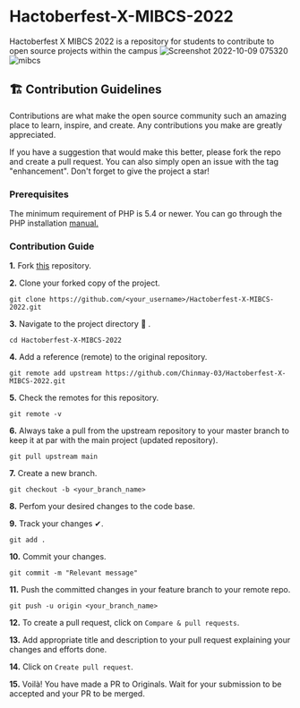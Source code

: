 # Hactoberfest-X-MIBCS-2022
Hactoberfest X MIBCS 2022 is a repository for students to contribute to open source projects within the campus
![Screenshot 2022-10-09 075320](https://user-images.githubusercontent.com/102941004/194735008-3360e382-b7c2-492c-8013-b8aa62b456c1.png) 
![mibcs](https://user-images.githubusercontent.com/102941004/194735712-1b18214c-a933-4a52-bde6-9953c0214e02.jpg)

## 🏗 Contribution Guidelines 
Contributions are what make the open source community such an amazing place to learn, inspire, and create. Any contributions you make are greatly appreciated.

If you have a suggestion that would make this better, please fork the repo and create a pull request. You can also simply open an issue with the tag "enhancement". Don't forget to give the project a star! 

### Prerequisites
The minimum requirement of PHP is 5.4 or newer. You can go through the PHP installation <a href="https://www.php.net/manual/en/install.php">manual.</a>

### Contribution Guide

**1.**  Fork [this](https://github.com/Chinmay-03/Hactoberfest-X-MIBCS-2022) repository.

**2.**  Clone your forked copy of the project.

```
git clone https://github.com/<your_username>/Hactoberfest-X-MIBCS-2022.git
```

**3.** Navigate to the project directory :file_folder: .

```
cd Hactoberfest-X-MIBCS-2022
```

**4.** Add a reference (remote) to the original repository.

```
git remote add upstream https://github.com/Chinmay-03/Hactoberfest-X-MIBCS-2022.git
```

**5.** Check the remotes for this repository.

```
git remote -v
```

**6.** Always take a pull from the upstream repository to your master branch to keep it at par with the main project (updated repository).

```
git pull upstream main
```

**7.** Create a new branch.

```
git checkout -b <your_branch_name>
```

**8.** Perfom your desired changes to the code base.

**9.** Track your changes ✔. 

```
git add . 
```

**10.** Commit your changes.

```
git commit -m "Relevant message"
```

**11.** Push the committed changes in your feature branch to your remote repo.

```
git push -u origin <your_branch_name>
```

**12.** To create a pull request, click on `Compare & pull requests`.

**13.** Add appropriate title and description to your pull request explaining your changes and efforts done.

**14.** Click on `Create pull request`.


**15.** Voilà! You have made a PR to Originals. Wait for your submission to be accepted and your PR to be merged.
